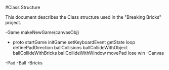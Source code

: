 #Class Structure


This document describes the Class structure used in the "Breaking Bricks" project.

-Game
makeNewGame(canvasObj)
  - proto
startGame
initGame
setKeyboardEvent
getState
loop
definePadDirection
ballCollisions
ballCollideWithObject
ballCollideWithBricks
ballCollideWithWindow
movePad
lose
win
-Canvas

-Pad
-Ball
-Bricks




